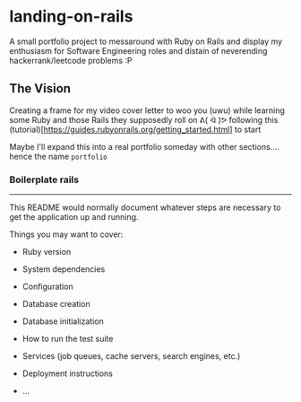 # landing-on-rails
A small portfolio project to messaround with Ruby on Rails and display my enthusiasm for Software Engineering roles and distain of neverending hackerrank/leetcode problems :P

## The Vision
Creating a frame for my video cover letter to woo you (uwu) 
while learning some Ruby and those Rails they supposedly roll on ᕕ( ᐛ )ᕗ
following this (tutorial)[https://guides.rubyonrails.org/getting_started.html] to start

Maybe I'll expand this into a real portfolio someday with other sections.... hence the name `portfolio`


### Boilerplate rails
---
This README would normally document whatever steps are necessary to get the
application up and running.

Things you may want to cover:

* Ruby version

* System dependencies

* Configuration

* Database creation

* Database initialization

* How to run the test suite

* Services (job queues, cache servers, search engines, etc.)

* Deployment instructions

* ...
